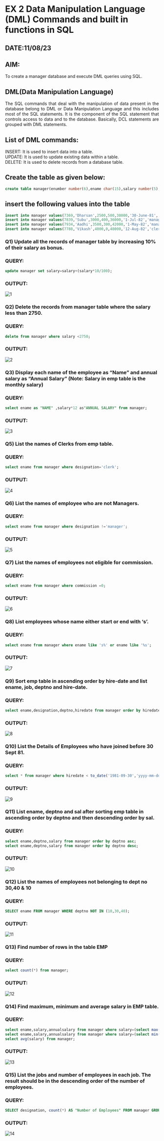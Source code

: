# EX 2 Data Manipulation Language (DML) Commands and built in functions in SQL
## DATE:11/08/23
## AIM:
To create a manager database and execute DML queries using SQL.


## DML(Data Manipulation Language)
<div align="justify">
The SQL commands that deal with the manipulation of data present in the database belong to DML or Data Manipulation Language and this includes most of the SQL statements. It is the component of the SQL statement that controls access to data and to the database. Basically, DCL statements are grouped with DML statements.
</div>

## List of DML commands: 
<div align="justify">
INSERT: It is used to insert data into a table.<br>
UPDATE: It is used to update existing data within a table.<br>
DELETE: It is used to delete records from a database table.<br>
</div>

## Create the table as given below:
```sql
create table manager(enumber number(6),ename char(15),salary number(5),commission number(4),annualsalary number(7),Hiredate date,designation char(10),deptno number(2),reporting char(10));
```
## insert the following values into the table
```sql
insert into manager values(7369,'Dharsan',2500,500,30000,'30-June-81','clerk',10,'John');
insert into manager values(7839,'Subu',3000,400,36000,'1-Jul-82','manager',null,'James');
insert into manager values(7934,'Aadhi',3500,300,42000,'1-May-82','manager',30,NULL);
insert into manager values(7788,'Vikash',4000,0,48000,'12-Aug-82','clerk',50,'Bond');
```

### Q1) Update all the records of manager table by increasing 10% of their salary as bonus.

### QUERY:
```sql
update manager set salary=salary+(salary*10/100);
```
### OUTPUT:
![1](https://github.com/Rajeshanbu/EX-2-Data-Manipulation-Language-DML-and-Data-Control-Language-DCL-Commands/assets/118924713/9244d178-2ba3-4f1f-810a-f614aa512e23)

### Q2) Delete the records from manager table where the salary less than 2750.


### QUERY:
```sql
delete from manager where salary <2750;
```
### OUTPUT:
![2](https://github.com/Rajeshanbu/EX-2-Data-Manipulation-Language-DML-and-Data-Control-Language-DCL-Commands/assets/118924713/b79498c1-4f70-461c-a6f3-8bcc9d5fdf1a)

### Q3) Display each name of the employee as “Name” and annual salary as “Annual Salary” (Note: Salary in emp table is the monthly salary)


### QUERY:
 ```sql
select ename as "NAME" ,salary*12 as"ANNUAL SALARY" from manager;
```
### OUTPUT:
![3](https://github.com/Rajeshanbu/EX-2-Data-Manipulation-Language-DML-and-Data-Control-Language-DCL-Commands/assets/118924713/6411196d-fa96-466b-a59b-c9de9c8779a4)

### Q5)	List the names of Clerks from emp table.


### QUERY:
```sql
select ename from manager where designation='clerk';
```
### OUTPUT:
![4](https://github.com/Rajeshanbu/EX-2-Data-Manipulation-Language-DML-and-Data-Control-Language-DCL-Commands/assets/118924713/613c2907-adb6-458d-9abe-e403bf0a289f)


### Q6)	List the names of employee who are not Managers.


### QUERY:
```sql
select ename from manager where designation !='manager';
```
### OUTPUT:
![5](https://github.com/Rajeshanbu/EX-2-Data-Manipulation-Language-DML-and-Data-Control-Language-DCL-Commands/assets/118924713/20caa3f7-aedf-4210-bb6c-8b58282a7b41)


### Q7)	List the names of employees not eligible for commission.


### QUERY:
```sql
select ename from manager where commission =0;
```
### OUTPUT:
![6](https://github.com/Rajeshanbu/EX-2-Data-Manipulation-Language-DML-and-Data-Control-Language-DCL-Commands/assets/118924713/77174dc0-2b4c-41f8-a5fc-601f5cb7a992)


### Q8)	List employees whose name either start or end with ‘s’.


### QUERY:
```sql
select ename from manager where ename like 's%' or ename like '%s';
```
### OUTPUT:
![7](https://github.com/Rajeshanbu/EX-2-Data-Manipulation-Language-DML-and-Data-Control-Language-DCL-Commands/assets/118924713/a297d71a-a14c-4cf6-9153-cc089dc93ff8)


### Q9) Sort emp table in ascending order by hire-date and list ename, job, deptno and hire-date.


### QUERY:
```sql
select ename,designation,deptno,hiredate from manager order by hiredate asc;
```
### OUTPUT:
![8](https://github.com/Rajeshanbu/EX-2-Data-Manipulation-Language-DML-and-Data-Control-Language-DCL-Commands/assets/118924713/ba24c83e-84cd-41ed-b872-f275daa28326)


### Q10) List the Details of Employees who have joined before 30 Sept 81.


### QUERY:
```sql
select * from manager where hiredate < to_date('1981-09-30','yyyy-mm-dd');
```
### OUTPUT:
![9](https://github.com/Rajeshanbu/EX-2-Data-Manipulation-Language-DML-and-Data-Control-Language-DCL-Commands/assets/118924713/eb685f90-c89b-4aff-b99d-d5f9827f52b0)


### Q11)	List ename, deptno and sal after sorting emp table in ascending order by deptno and then descending order by sal.


### QUERY:
```sql
select ename,deptno,salary from manager order by deptno asc;
select ename,deptno,salary from manager order by deptno desc;
```
### OUTPUT:
![10](https://github.com/Rajeshanbu/EX-2-Data-Manipulation-Language-DML-and-Data-Control-Language-DCL-Commands/assets/118924713/94e95613-d79e-4b70-ac5a-376e5abcca47)


### Q12) List the names of employees not belonging to dept no 30,40 & 10


### QUERY:
```sql
SELECT ename FROM manager WHERE deptno NOT IN (10,30,40);
```
### OUTPUT:
![11](https://github.com/Rajeshanbu/EX-2-Data-Manipulation-Language-DML-and-Data-Control-Language-DCL-Commands/assets/118924713/06ab7499-4b8c-45b8-9723-75aeab901baa)

### Q13) Find number of rows in the table EMP

### QUERY:
```sql
select count(*) from manager;
```
### OUTPUT:
![12](https://github.com/Rajeshanbu/EX-2-Data-Manipulation-Language-DML-and-Data-Control-Language-DCL-Commands/assets/118924713/6c1bec42-202a-4bbd-be4d-96e1647b9ec0)


### Q14) Find maximum, minimum and average salary in EMP table.

### QUERY:
```sql
select ename,salary,annualsalary from manager where salary=(select max(salary) from manager);
select ename,salary,annualsalary from manager where salary=(select min(salary) from manager);
select avg(salary) from manager;
```
### OUTPUT:
![13](https://github.com/Rajeshanbu/EX-2-Data-Manipulation-Language-DML-and-Data-Control-Language-DCL-Commands/assets/118924713/96c9af2b-9774-4f5a-8459-e96e39bfa883)


### Q15) List the jobs and number of employees in each job. The result should be in the descending order of the number of employees.

### QUERY:
```sql
SELECT designation, count(*) AS "Number of Employees" FROM manager GROUP BY designation ORDER BY count(*) DESC;
```
### OUTPUT:
![14](https://github.com/Rajeshanbu/EX-2-Data-Manipulation-Language-DML-and-Data-Control-Language-DCL-Commands/assets/118924713/ff655320-0d8b-4f74-8029-5622ba4a8676)
